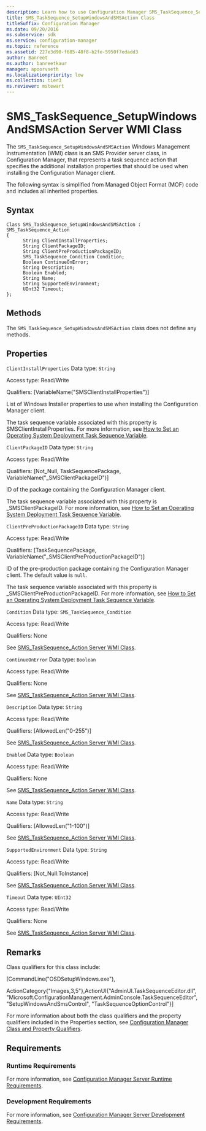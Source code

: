 ```yaml
---
description: Learn how to use Configuration Manager SMS_TaskSequence_SetupWindowsAndSMSAction Windows Management Instrumentation (WMI) class to represent a task sequence action that specifies the additional installation properties.
title: SMS_TaskSequence_SetupWindowsAndSMSAction Class
titleSuffix: Configuration Manager
ms.date: 09/20/2016
ms.subservice: sdk
ms.service: configuration-manager
ms.topic: reference
ms.assetid: 227e3d90-f685-48f8-b2fe-5950f7edadd3
author: Banreet
ms.author: banreetkaur
manager: apoorvseth
ms.localizationpriority: low
ms.collection: tier3
ms.reviewer: mstewart
---
```

# SMS_TaskSequence_SetupWindowsAndSMSAction Server WMI Class
The `SMS_TaskSequence_SetupWindowsAndSMSAction` Windows Management Instrumentation (WMI) class is an SMS Provider server class, in Configuration Manager, that represents a task sequence action that specifies the additional installation properties that should be used when installing the Configuration Manager client.

 The following syntax is simplified from Managed Object Format (MOF) code and includes all inherited properties.

## Syntax

```
Class SMS_TaskSequence_SetupWindowsAndSMSAction : SMS_TaskSequence_Action
{
      String ClientInstallProperties;
      String ClientPackageID;
      String ClientPreProductionPackageID;
      SMS_TaskSequence_Condition Condition;
      Boolean ContinueOnError;
      String Description;
      Boolean Enabled;
      String Name;
      String SupportedEnvironment;
      UInt32 Timeout;
};
```

## Methods
 The `SMS_TaskSequence_SetupWindowsAndSMSAction` class does not define any methods.

## Properties
 `ClientInstallProperties`
 Data type: `String`

 Access type: Read/Write

 Qualifiers: [VariableName("SMSClientInstallProperties")]

 List of Windows Installer properties to use when installing the Configuration Manager client.

 The task sequence variable associated with this property is SMSClientInstallProperties. For more information, see [How to Set an Operating System Deployment Task Sequence Variable](../../../develop/osd/how-to-set-an-operating-system-deployment-task-sequence-variable.md).

 `ClientPackageID`
 Data type: `String`

 Access type: Read/Write

 Qualifiers: [Not_Null, TaskSequencePackage, VariableName("_SMSClientPackageID")]

 ID of the package containing the Configuration Manager client.

 The task sequence variable associated with this property is _SMSClientPackageID. For more information, see [How to Set an Operating System Deployment Task Sequence Variable](../../../develop/osd/how-to-set-an-operating-system-deployment-task-sequence-variable.md).

 `ClientPreProductionPackageID`
 Data type: `String`

 Access type: Read/Write

 Qualifiers: [TaskSequencePackage, VariableName("_SMSClientPreProductionPackageID")]

 ID of the pre-production package containing the Configuration Manager client. The default value is `null`.

 The task sequence variable associated with this property is _SMSClientPreProductionPackageID. For more information, see [How to Set an Operating System Deployment Task Sequence Variable](../../../develop/osd/how-to-set-an-operating-system-deployment-task-sequence-variable.md).

 `Condition`
 Data type: `SMS_TaskSequence_Condition`

 Access type: Read/Write

 Qualifiers: None

 See [SMS_TaskSequence_Action Server WMI Class](../../../develop/reference/osd/sms_tasksequence_action-server-wmi-class.md).

 `ContinueOnError`
 Data type: `Boolean`

 Access type: Read/Write

 Qualifiers: None

 See [SMS_TaskSequence_Action Server WMI Class](../../../develop/reference/osd/sms_tasksequence_action-server-wmi-class.md).

 `Description`
 Data type: `String`

 Access type: Read/Write

 Qualifiers: [AllowedLen("0-255")]

 See [SMS_TaskSequence_Action Server WMI Class](../../../develop/reference/osd/sms_tasksequence_action-server-wmi-class.md).

 `Enabled`
 Data type: `Boolean`

 Access type: Read/Write

 Qualifiers: None

 See [SMS_TaskSequence_Action Server WMI Class](../../../develop/reference/osd/sms_tasksequence_action-server-wmi-class.md).

 `Name`
 Data type: `String`

 Access type: Read/Write

 Qualifiers: [AllowedLen("1-100")]

 See [SMS_TaskSequence_Action Server WMI Class](../../../develop/reference/osd/sms_tasksequence_action-server-wmi-class.md).

 `SupportedEnvironment`
 Data type: `String`

 Access type: Read/Write

 Qualifiers: [Not_Null:ToInstance]

 See [SMS_TaskSequence_Action Server WMI Class](../../../develop/reference/osd/sms_tasksequence_action-server-wmi-class.md).

 `Timeout`
 Data type: `UInt32`

 Access type: Read/Write

 Qualifiers: None

 See [SMS_TaskSequence_Action Server WMI Class](../../../develop/reference/osd/sms_tasksequence_action-server-wmi-class.md).

## Remarks
 Class qualifiers for this class include:

 [CommandLine("OSDSetupWindows.exe"),

 ActionCategory{"Images,3,5"},ActionUI{"AdminUI.TaskSequenceEditor.dll", "Microsoft.ConfigurationManagement.AdminConsole.TaskSequenceEditor", "SetupWindowsAndSmsControl", "TaskSequenceOptionControl"}]

 For more information about both the class qualifiers and the property qualifiers included in the Properties section, see [Configuration Manager Class and Property Qualifiers](../../../develop/reference/misc/class-and-property-qualifiers.md).

## Requirements

### Runtime Requirements
 For more information, see [Configuration Manager Server Runtime Requirements](../../../develop/core/reqs/server-runtime-requirements.md).

### Development Requirements
 For more information, see [Configuration Manager Server Development Requirements](../../../develop/core/reqs/server-development-requirements.md).
